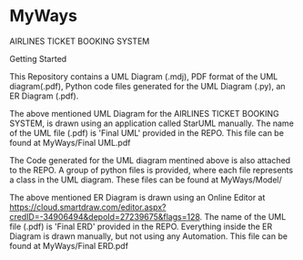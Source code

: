# MyWays
AIRLINES TICKET BOOKING SYSTEM

Getting Started


This Repository contains a UML Diagram (.mdj), PDF format of the UML diagram(.pdf), Python code files generated for the UML Diagram (.py), an ER Diagram (.pdf).

The above mentioned UML Diagram for the AIRLINES TICKET BOOKING SYSTEM, is drawn using an application called StarUML manually. The name of the UML file (.pdf) is 'Final UML' provided in the REPO. This file can be found at MyWays/Final UML.pdf

The Code generated for the UML diagram mentined above is also attached to the REPO. A group of python files is provided, where each file represents a class in the UML diagram.
These files can be found at MyWays/Model/

The above mentioned ER Diagram is drawn using an Online Editor at https://cloud.smartdraw.com/editor.aspx?credID=-34906494&depoId=27239675&flags=128.
The name of the UML file (.pdf) is 'Final ERD' provided in the REPO. 
 Everything inside the ER Diagram is drawn manually, but not using any Automation. This file can be found at MyWays/Final ERD.pdf

 
 
 
 
